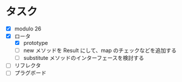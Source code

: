 # タスク

- [x] modulo 26 
- [x] ロータ
  - [x] prototype
  - [ ] new メソッドを Result にして、map のチェックなどを追加する
  - [ ] substitute メソッドのインターフェースを検討する
- [ ] リフレクタ
- [ ] プラグボード